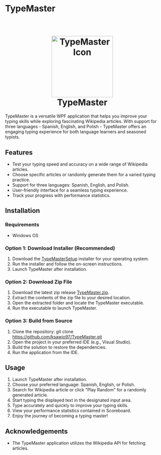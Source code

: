 
# TypeMaster
<h1 align="center">
  <br>
  <img src="TypeMaster/TypeMasterIcon.ico" alt="TypeMaster Icon" width="200">
  <br>
  TypeMaster
  <br>
</h1>

TypeMaster is a versatile WPF application that helps you improve your typing skills while exploring fascinating Wikipedia articles. With support for three languages - Spanish, English, and Polish - TypeMaster offers an engaging typing experience for both language learners and seasoned typists.

## Features

- Test your typing speed and accuracy on a wide range of Wikipedia articles.
- Choose specific articles or randomly generate them for a varied typing practice.
- Support for three languages: Spanish, English, and Polish.
- User-friendly interface for a seamless typing experience.
- Track your progress with performance statistics.

## Installation

### Requirements

- Windows OS

### Option 1: Download Installer (Recommended)

1. Download the [TypeMasterSetup](Installation/Installer/TypeMasterSetup.msi?raw=1) installer for your operating system.
2. Run the installer and follow the on-screen instructions.
3. Launch TypeMaster after installation.

### Option 2: Download Zip File

1. Download the latest zip release [TypeMaster.zip](Installation/TypeMaster.zip?raw=1).
2. Extract the contents of the zip file to your desired location.
3. Open the extracted folder and locate the TypeMaster executable.
4. Run the executable to launch TypeMaster.

### Option 3: Build from Source

1. Clone the repository: git clone https://github.com/ksawio97/TypeMaster.git 
2.  Open the project in your preferred IDE (e.g., Visual Studio).
3.  Build the solution to restore the dependencies.
4.  Run the application from the IDE.
## Usage

1.  Launch TypeMaster after installation.
2.  Choose your preferred language: Spanish, English, or Polish.
3.  Search for Wikipedia article or click "Play Random" for a randomly generated article.
4.  Start typing the displayed text in the designated input area.
5.  Type accurately and quickly to improve your typing skills.
6.  View your performance statistics contained in Scoreboard.
7.  Enjoy the journey of becoming a typing master!

## Acknowledgements

-   The TypeMaster application utilizes the Wikipedia API for fetching articles.
